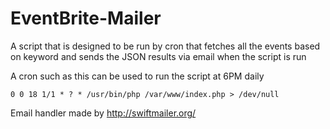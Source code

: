 EventBrite-Mailer
=================

A script that is designed to be run by cron that fetches all the events based on keyword and sends the JSON results via email when the script is run

A cron such as this can be used to run the script at 6PM daily

```0 0 18 1/1 * ? * /usr/bin/php /var/www/index.php > /dev/null```

Email handler made by http://swiftmailer.org/